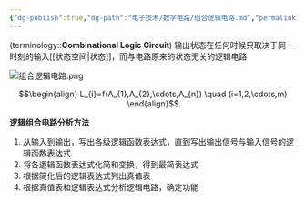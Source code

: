 ```yaml
---
{"dg-publish":true,"dg-path":"电子技术/数字电路/组合逻辑电路.md","permalink":"/电子技术/数字电路/组合逻辑电路/","dgPassFrontmatter":true,"noteIcon":"","created":"2024-05-21T15:20:28.627+08:00","updated":"2025-06-20T23:17:52.027+08:00"}
---
```


(terminology::**Combinational Logic Circuit**)
输出状态在任何时候只取决于同一时刻的输入[[状态空间\|状态]]，而与电路原来的状态无关的逻辑电路

![组合逻辑电路.png](/img/user/Functional%20files/Photo%20Resources/%E7%BB%84%E5%90%88%E9%80%BB%E8%BE%91%E7%94%B5%E8%B7%AF.png)

$$\begin{align}
L_{i}=f(A_{1},A_{2},\cdots,A_{n}) \quad (i=1,2,\cdots,m)
\end{align}$$

**逻辑组合电路分析方法**
1. 从输入到输出，写出各级逻辑函数表达式，直到写出输出信号与输入信号的逻辑函数表达式
2. 将各逻辑函数表达式化简和变换，得到最简表达式
3. 根据简化后的逻辑表达式列出真值表
4. 根据真值表和逻辑表达式分析逻辑电路，确定功能

